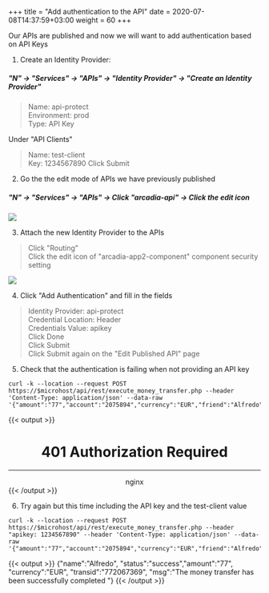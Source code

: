+++
title = "Add authentication to the API"
date = 2020-07-08T14:37:59+03:00
weight = 60
+++

Our APIs are published and now we will want to add authentication based on API Keys  


1. Create an Identity Provider:
##### "N" -> "Services" -> "APIs" -> "Identity Provider" -> "Create an Identity Provider"
> Name: api-protect  
> Environment: prod  
> Type: API Key  


Under "API Clients"
> Name: test-client  
> Key: 1234567890
> Click Submit  

2. Go the the edit mode of APIs we have previously published
##### "N" -> "Services" -> "APIs" -> Click "arcadia-api" -> Click the edit icon

![](/images/050_060_1.png )

3. Attach the new Identity Provider to the APIs
> Click "Routing"  
> Click the edit icon of "arcadia-app2-component" component security setting  

![](/images/050_060_2.png )

4. Click "Add Authentication" and fill in the fields
> Identity Provider: api-protect  
> Credential Location: Header  
> Credentials Value: apikey  
> Click Done  
> Click Submit  
> Click Submit again on the "Edit Published API" page

5. Check that the authentication is failing when not providing an API key

```
curl -k --location --request POST https://$microhost/api/rest/execute_money_transfer.php --header 'Content-Type: application/json' --data-raw '{"amount":"77","account":"2075894","currency":"EUR","friend":"Alfredo"}'
```

{{< output >}}
<html>
<head><title>401 Authorization Required</title></head>
<body>
<center><h1>401 Authorization Required</h1></center>
<hr><center>nginx</center>
</body>
</html>
{{< /output >}}  

6. Try again but this time including the API key and the test-client value

```
curl -k --location --request POST https://$microhost/api/rest/execute_money_transfer.php --header "apikey: 1234567890" --header 'Content-Type: application/json' --data-raw '{"amount":"77","account":"2075894","currency":"EUR","friend":"Alfredo"}'
```

{{< output >}}
{"name":"Alfredo", "status":"success","amount":"77", "currency":"EUR", "transid":"772067369", "msg":"The money transfer has been successfully completed "}
{{< /output >}}  